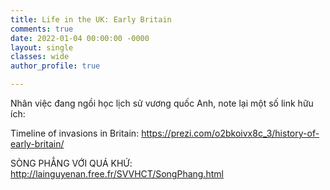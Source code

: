 ```yaml
---
title: Life in the UK: Early Britain
comments: true
date: 2022-01-04 00:00:00 -0000
layout: single
classes: wide
author_profile: true

---
```


Nhân việc đang ngồi học lịch sử vương quốc Anh, note lại một số link hữu ích:

Timeline of invasions in Britain:
https://prezi.com/o2bkoivx8c_3/history-of-early-britain/

SÒNG PHẲNG VỚI QUÁ KHỨ: http://lainguyenan.free.fr/SVVHCT/SongPhang.html
